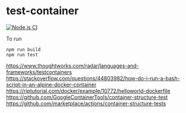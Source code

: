# test-container
[![Node.js CI](https://github.com/kaiwanyawit-chawankul/test-container/actions/workflows/node.js.yml/badge.svg)](https://github.com/kaiwanyawit-chawankul/test-container/actions/workflows/node.js.yml)

To run
```
npm run build
npm run test
```
https://www.thoughtworks.com/radar/languages-and-frameworks/testcontainers
https://stackoverflow.com/questions/44803982/how-do-i-run-a-bash-script-in-an-alpine-docker-container
https://riptutorial.com/docker/example/10772/helloworld-dockerfile
https://github.com/GoogleContainerTools/container-structure-test
https://github.com/marketplace/actions/container-structure-tests


